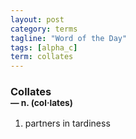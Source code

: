 ```yaml
---
layout: post
category: terms
tagline: "Word of the Day"
tags: [alpha_c]
term: collates
---
```


<h3>Collates<br/> <small>&mdash; n. (col<span>&middot;</span>lates)</small></h3>
<p><ol><li>partners in tardiness</li>
</ol></p>

